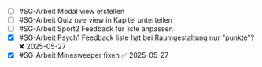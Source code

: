 - [ ] #SG-Arbeit Modal view erstellen
- [ ] #SG-Arbeit Quiz overview in Kapitel unterteilen
- [ ] #SG-Arbeit Sport2 Feedback für liste anpassen
- [x] #SG-Arbeit Psych1 Feedback liste hat bei Raumgestaltung nur "punkte"? ❌ 2025-05-27
- [x] #SG-Arbeit Minesweeper fixen ✅ 2025-05-27